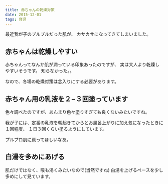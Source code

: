 ```yaml
---
title: 赤ちゃんの乾燥対策
date: 2015-12-01
tags: 育児
---
```


最近我が子のプルプルだった肌が、
カサカサになってきてしまいました。

## 赤ちゃんは乾燥しやすい

赤ちゃんってなんか肌が潤っている印象あったのですが、
実は大人より乾燥しやすいそうです。
知らなかった。。

なので、冬場の乾燥対策は念入りにする必要があります。

## 赤ちゃん用の乳液を２−３回塗っています

色々調べたのですが、あんまり色々塗りすぎても良くないみたいですね。

我が子には、定番の乳液を朝起きてからとお風呂上がりに加え気になったときに１回程度、
１日３回くらい塗るようにしています。

プルプロ肌に戻ってほしいなあ。

## 白湯を多めにあげる

肌だけではなく、喉も渇くみたいなので(当然ですね)
白湯を上げるペースを少し多めにして見ています。

